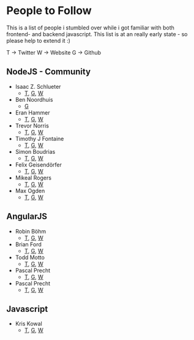 # People to Follow
This is a list of people i stumbled over while i got familiar with both frontend- and backend javascript.
This list is at an really early state - so please help to extend it :)

T -> Twitter
W -> Website
G -> Github

## NodeJS - Community
* Isaac Z. Schlueter
	* [T](https://twitter.com/izs), [G](https://github.com/isaacs), [W](http://blog.izs.me/)
* Ben Noordhuis
	* [G](https://github.com/bnoordhuis)
* Eran Hammer
	* [T](https://twitter.com/eranhammer), [G](https://github.com/hueniverse), [W](http://hueniverse.com/)
* Trevor Norris
	* [T](https://twitter.com/trevnorris), [G](https://github.com/trevnorris), [W](http://blog.trevnorris.com/)
* Timothy J Fontaine
	* [T](https://twitter.com/tjfontaine), [G](https://github.com/tjfontaine), [W](http://atxconsulting.com/)
* Simon Boudrias
	* [T](https://twitter.com/Vaxilart), [G](https://github.com/SBoudrias), [W](http://simonboudrias.com/)
* Felix Geisendörfer
	* [T](https://twitter.com/felixge), [G](https://github.com/felixge), [W](http://felixge.de/)
* Mikeal Rogers
	* [T](https://twitter.com/mikeal), [G](https://github.com/mikeal), [W](http://www.futurealoof.com/)
* Max Ogden
	* [T](https://twitter.com/maxogden), [G](https://github.com/maxogden), [W](http://maxogden.com/)

## AngularJS

* Robin Böhm 
	* [T](https://twitter.com/roobijn), [G](https://github.com/robinboehm), [W](http://angularjs.de/)
* Brian Ford 
	* [T](https://twitter.com/briantford), [G](https://github.com/btford), [W](http://briantford.com/)
* Todd Motto
	* [T](https://twitter.com/toddmotto), [G](https://github.com/toddmotto), [W](http://toddmotto.com/)
* Pascal Precht
	* [T](https://twitter.com/PascalPrecht), [G](https://github.com/toddmotto), [W](http://pascalprecht.github.io/)
* Pascal Precht
	* [T](https://twitter.com/PascalPrecht), [G](https://github.com/toddmotto), [W](http://pascalprecht.github.io/)

## Javascript

* Kris Kowal
	* [T](https://twitter.com/kriskowal), [G](https://github.com/kriskowal), [W](http://about.me/kriskowal)
